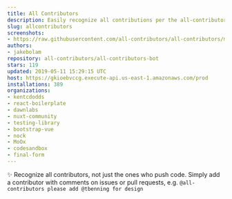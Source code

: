 ```yaml
---
title: All Contributors
description: Easily recognize all contributions per the all-contributors spec
slug: allcontributors
screenshots:
- https://raw.githubusercontent.com/all-contributors/all-contributors/master/docs/assets/bot-usage.png
authors:
- jakebolam
repository: all-contributors/all-contributors-bot
stars: 119
updated: 2019-05-11 15:29:15 UTC
host: https://gkioebvccg.execute-api.us-east-1.amazonaws.com/prod
installations: 389
organizations:
- kentcdodds
- react-boilerplate
- dawnlabs
- nuxt-community
- testing-library
- bootstrap-vue
- nock
- MoOx
- codesandbox
- final-form
---
```


✨ Recognize all contributors, not just the ones who push code. Simply add a contributor with comments on issues or pull requests, e.g. `@all-contributors please add @tbenning for design`
